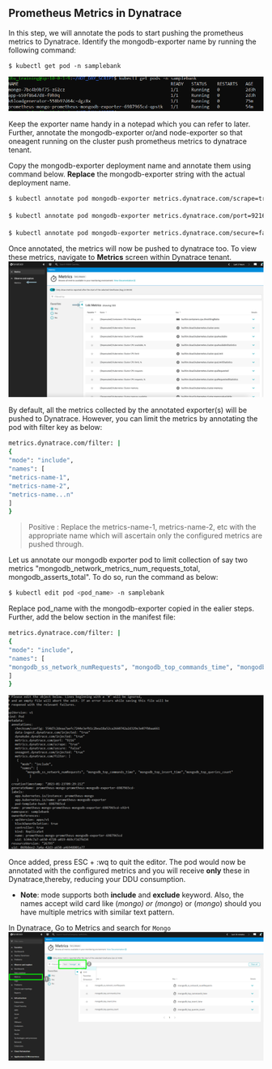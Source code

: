 ## Prometheus Metrics in Dynatrace
In this step, we will annotate the pods to start pushing the prometheus metrics to Dynatrace.
Identify the mongodb-exporter name by running the following command:
```
$ kubectl get pod -n samplebank
```
![image](../../../assets/images/identify_mongo_exporter.png)

Keep the exporter name handy in a notepad which you can refer to later. Further, annotate the mongodb-exporter or/and node-exporter so that oneagent running on the cluster push prometheus metrics to dynatrace tenant.

Copy the mongodb-exporter deployment name and annotate them using command below. **Replace** the mongodb-exporter string with the actual deployment name.
```bash
$ kubectl annotate pod mongodb-exporter metrics.dynatrace.com/scrape=true --namespace=samplebank

$ kubectl annotate pod mongodb-exporter metrics.dynatrace.com/port=9216 --namespace=samplebank

$ kubectl annotate pod mongodb-exporter metrics.dynatrace.com/secure=false --namespace=samplebank
```

Once annotated, the metrics will now be pushed to dynatrace too. To view these metrics, navigate to **Metrics** screen within Dynatrace tenant.
![image-1](../../../assets/images/metrics_screen.png)

By default, all the metrics collected by the annotated exporter(s) will be pushed to Dynatrace. However, you can limit the metrics by annotating the pod with filter key as below:
```bash
metrics.dynatrace.com/filter: |
{
"mode": "include",
"names": [
"metrics-name-1",
"metrics-name-2",
"metrics-name...n"
]
}
```

> Positive
: Replace the metrics-name-1, metrics-name-2, etc with the appropriate name which will ascertain only the configured metrics are pushed through.

Let us annotate our mongodb exporter pod to limit collection of say two metrics "mongodb_network_metrics_num_requests_total, mongodb_asserts_total". To do so, run the command as below:
```bash
$ kubectl edit pod <pod_name> -n samplebank
```

Replace pod_name with the mongodb-exporter copied in the ealier steps. Further, add the below section in the manifest file:
```bash
metrics.dynatrace.com/filter: |
{
"mode": "include",
"names": [
"mongodb_ss_network_numRequests", "mongodb_top_commands_time", "mongodb_top_insert_time","mongodb_top_queries_count"
]
}
```
![image-2](../../../assets/images/filter-metrics.png)

Once added, press ESC + :wq to quit the editor. The pod would now be annotated with the configured metrics and you will receive **only** these in Dynatrace,thereby, reducing your DDU consumption.

* **Note**: mode supports both **include** and **exclude** keyword. Also, the names accept wild card like (*mongo) or (mongo*) or (*mongo*) should you have multiple metrics with similar text pattern.

In Dynatrace, Go to Metrics and search for `Mongo`
![image-3](../../../assets/images/prometheus_metric.png)
<!-- ------------------------ -->
